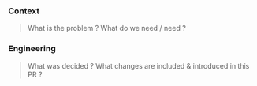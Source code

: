 ### Context

> What is the problem ? What do we need / need ?

### Engineering

> What was decided ? What changes are included & introduced in this PR ?

